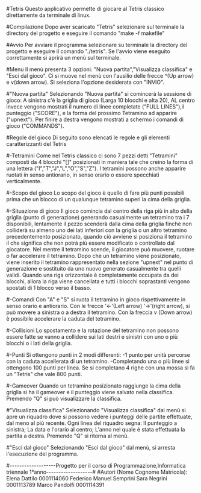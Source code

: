 #Tetris
Questo applicativo permette di giocare al Tetris classico direttamente da terminale di linux.

#Compilazione
Dopo aver scaricato "Tetris" selezionare sul terminale la directory del progetto e eseguire il comando "make -f makefile" 

#Avvio
Per avviare il programma selezionare su terminale la directory del progetto e eseguire il comando "./tetris".
Se l'avvio viene eseguito correttamente si aprirà un menù sul terminale.

#Menu
Il menù presenta 3 opzioni: "Nuova partita","Visualizza classifica" e "Esci dal gioco".
Ci si muove nel menù con l'ausilio delle frecce ^(Up arrow) e v(down arrow).
Si seleziona l'opzione desiderata con "INVIO".

#"Nuova partita"
Selezionando "Nuova partita" si comincerà la sessione di gioco:
A sinistra c'è la griglia di gioco (Larga 10 blocchi e alta 20),
AL centro invece vengono mostrati il numero di linee completate ("FULL LINES"),il punteggio ("SCORE"), e la forma del prossimo Tetramino ad apparire ("upnext").
Per finire a destra vengono mostrati a schermo i comandi di gioco ("COMMANDS").

#Regole del gioco
Di seguito sono elencati le regole e gli elementi caratterizzanti del Tetris

#-Tetramini
Come nel Tetris classico ci sono 7 pezzi  detti "Tetramini" composti da 4 blocchi "[]" posizionati in maniera tale che creino la forma di una lettera ("I","T","J","L","O","S","Z").
I tetramini possono anche apparire ruotati in senso antiorario, in senso orario o essere specchiati verticalmente.

#-Scopo del gioco
Lo scopo del gioco è quello di fare più punti possibili prima che un blocco di un qualunque tetramino superi la cima della griglia.

#-Situazione di gioco
Il gioco comincia dal centro della riga più in alto della griglia (punto di generazione) generando casualmente un tetramino tra i 7 disponibili, lentamente il pezzo scenderà dalla cima della griglia finchè non colliderà su almeno uno dei lati inferiori con la griglia o un altro tetramino precedentemento posizionato, quando ciò avviene si posiziona il tetramino il che significa che non potrà più essere modificato o controllato dal giocatore.
Nel mentre il tetramino scende, il giocatore può muovere, ruotare o far accelerare il tetramino.
Dopo che un tetramino viene posizionato, viene inserito il tetramino rappresentato nella sezione "upnext" nel punto di generazione e sostituito da uno nuovo generato casualmente tra quelli validi.
Quando una riga orizzontale è completamente occupata da dei blocchi, allora la riga viene cancellata e tutti i blocchi soprastanti vengono spostati di 1 blocco verso il basso.

#-Comandi
Con "A" e "S" si ruota il tetramino in gioco rispettivamente in senso orario e antiorario.
Con le frecce '<-'(Left arrow) '->'(right arrow), si può movere a sinistra o a destra il tetramino.
Con la freccia v (Down arrow) è possibile accelerare la caduta del tetramino.

#-Collisioni
Lo spostamento e la rotazione del tetramino non possono essere fatte se vanno a collidere sui lati destri e sinistri con uno o più blocchi o i lati della griglia. 

#-Punti
Si ottengono punti in 2 modi differenti:
-1 punto per unità percorse con la caduta accellerata di un tetramino.
-Completando una o più linee si ottengono 100 punti per linea.
Se si completano 4 righe con una mossa si fa un "Tetris" che vale 800 punti.

#-Gameover
Quando un tetramino posizionato raggiunge la cima della griglia si ha il gameover e il punteggio viene salvato nella classifica.
Premendo "Q" si può visualizzare la classifica.

#"Visualizza classifica"
Selezionando "Visualizza classifica" dal menù si apre un riquadro dove si possono vedere i punteggi delle partite effettuate, dal meno al più recente.
Ogni linea del riquadro segna:
Il punteggio a sinistra;
La data e l'orario al centro;
L'anno nel quale è stata effettuata la partita a destra.
Premendo "Q" si ritorna al menù.

#"Esci dal gioco"
Selezionando "Esci dal gioco" dal menù, si arresta l'esecuzione del programma.

#-------------------Progetto per il corso di Programmazione,Informatica triennale 1°anno-------------------#
#Autori (Nome Cognome Matricola):
Elena Dattilo 0001114060
Federico Manuel Semprini 
Sara Negrini 0001113789
Marco Pandolfi 0001114391
